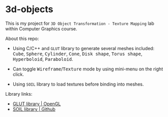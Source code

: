 # 3d-objects
This is my project for `3D Object Transformation - Texture Mapping` lab within Computer Graphics course.

About this repo:
* Using C/C++ and `GLUT` library to generate several meshes included: <kbd>Cube</kbd>, <kbd>Sphere</kbd>, <kbd>Cylinder</kbd>, <kbd>Cone</kbd>, <kbd>Disk shape</kbd>, <kbd>Torus shape</kbd>, <kbd>Hyperboloid</kbd>, <kbd>Paraboloid</kbd>.
 
* Can toggle <kbd>Wireframe</kbd>/<kbd>Texture</kbd> mode by using mini-menu on the right click.

* Using `SOIL` library to load textures before binding into meshes. 

Library links:
* [GLUT library | OpenGL](https://www.opengl.org/resources/libraries/glut/glut_downloads.php)
* [SOIL library | Github](https://github.com/paralin/soil)